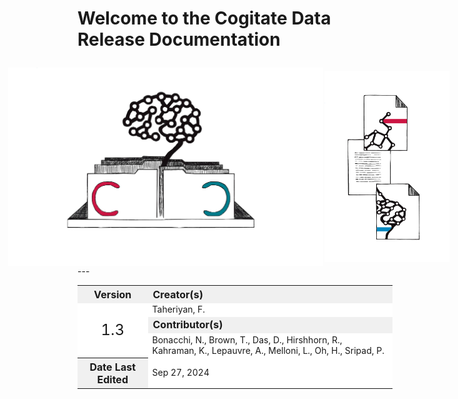 # Welcome to the Cogitate Data Release Documentation</p>

<div style="display:flex; justify-content: center; align-items: center;">
    <img src="https://github.com/Cogitate-consortium/cogitate-data/raw/main/assets/documentation/graphics/COGITATE_data_release_icon.png" width="550" style="margin-right: 2px"/>
    <img src="https://github.com/Cogitate-consortium/cogitate-data/raw/main/assets/documentation/graphics/COGITATE_documentation_icon.png" width="200" style="margin-right: 20px"/>
</div>
---

<table>
  <tr>
    <th style="text-align: center; background-color: #f0f0f0; font-size: 16px; vertical-align: middle;">Version</th>
    <th style="text-align: left; background-color: #f0f0f0; font-size: 16px; vertical-align: middle;">Creator(s)</th>
  </tr>
  <tr>
    <!-- Centering "1.3" both horizontally and vertically -->
    <td rowspan="3" style="text-align: center; vertical-align: middle; background-color: white; font-size: 18px;"><font size="5">1.3</font></td>
    <td style="text-align: left; background-color: white;">Taheriyan, F.</td>
  </tr>
  <tr>
    <td style="text-align: left; background-color: #f0f0f0; font-size: 16px; vertical-align: middle;"><b>Contributor(s)</b></td>
  </tr>
  <tr>
    <!-- Wrapping contributor names, setting max width -->
    <td style="text-align: left; background-color: white; max-width: 600px; word-wrap: break-word; overflow-wrap: break-word; white-space: normal;">
      Bonacchi, N., Brown, T., Das, D., Hirshhorn, R., Kahraman, K., Lepauvre, A., Melloni, L., Oh, H., Sripad, P.
    </td>
  </tr>
  <tr>
    <th style="text-align: center; background-color: #f0f0f0; font-size: 16px; vertical-align: middle;">Date Last Edited</th>
    <td style="text-align: left; background-color: white;">Sep 27, 2024</td>
  </tr>
</table>
